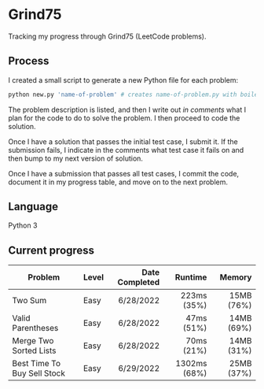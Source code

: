 # Grind75
Tracking my progress through Grind75 (LeetCode problems).

## Process
I created a small script to generate a new Python file for each problem:
```bash
python new.py 'name-of-problem' # creates name-of-problem.py with boilerplate in repo
```
The problem description is listed, and then I write out *in comments* what I plan for the code to do to solve the problem. I then proceed to code the solution.

Once I have a solution that passes the initial test case, I submit it. If the submission fails, I indicate in the comments what test case it fails on and then bump to my next version of solution.

Once I have a submission that passes all test cases, I commit the code, document it in my progress table, and move on to the next problem.

## Language
Python 3

## Current progress
|Problem|Level|Date Completed|Runtime|Memory|
|-|-|-:|-:|-:|
|Two Sum|Easy|6/28/2022|223ms (35%)|15MB (76%)|
|Valid Parentheses|Easy|6/28/2022|47ms (51%)|14MB (69%)|
|Merge Two Sorted Lists|Easy|6/28/2022|70ms (21%)|14MB (31%)|
|Best Time To Buy Sell Stock|Easy|6/29/2022|1302ms (68%)|25MB (37%)|
